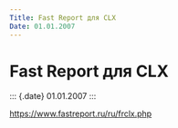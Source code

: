 ```yaml
---
Title: Fast Report для CLX
Date: 01.01.2007
---
```



Fast Report для CLX
===================

::: {.date}
01.01.2007
:::

<https://www.fastreport.ru/ru/frclx.php>
